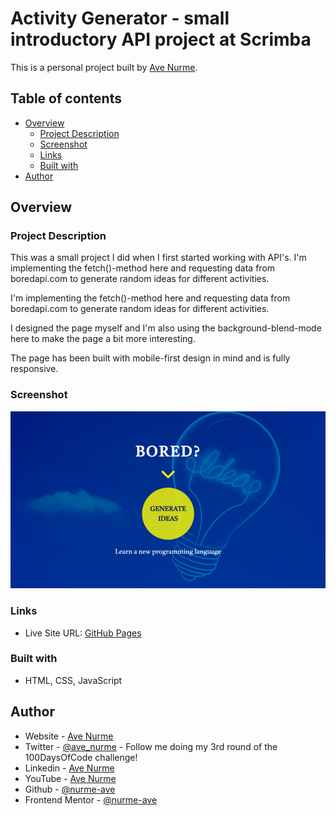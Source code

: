 # Activity Generator - small introductory API project at Scrimba

This is a personal project built by [Ave Nurme](https://www.avenurme.dev).

## Table of contents

- [Overview](#overview)
  - [Project Description](#project-description)
  - [Screenshot](#screenshot)
  - [Links](#links)
  - [Built with](#built-with)
- [Author](#author)

## Overview

### Project Description

This was a small project I did when I first started working with API's. I'm implementing the fetch()-method here and requesting data from boredapi.com to generate random ideas for different activities.

I'm implementing the fetch()-method here and requesting data from boredapi.com to generate random ideas for different activities.

I designed the page myself and I'm also using the background-blend-mode here to make the page a bit more interesting.

The page has been built with mobile-first design in mind and is fully responsive.

### Screenshot

![Screenshot of my solution](/images/bored_api_screenshot.png)

### Links

- Live Site URL: [GitHub Pages](https://nurme-ave.github.io/activity-generator/)

### Built with

- HTML, CSS, JavaScript

## Author

- Website - [Ave Nurme](https://www.avenurme.dev)
- Twitter - [@ave\_nurme](https://twitter.com/ave_nurme) - Follow me doing my 3rd round of the 100DaysOfCode challenge!
- Linkedin - [Ave Nurme](https://www.linkedin.com/in/ave-nurme)
- YouTube - [Ave Nurme](https://www.youtube.com/channel/UC_kKIEE66Wa5bAxjqoI1A8w/videos)
- Github - [@nurme-ave](https://github.com/nurme-ave)
- Frontend Mentor - [@nurme-ave](https://www.frontendmentor.io/profile/nurme-ave)
